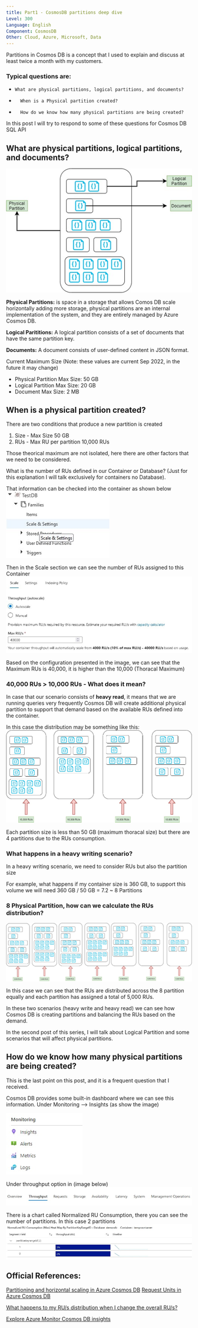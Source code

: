 ```yaml
---
title: Part1 - CosmosDB partitions deep dive
Level: 300
Language: English
Component: CosmosDB
Other: Cloud, Azure, Microsoft, Data
---
```


Partitions in Cosmos DB is a concept that I used to explain and discuss at least twice a month with my customers. 

### Typical questions are:
* 	  What are physical partitions, logical partitions, and documents?
* 		When is a Physical partition created?
* 		How do we know how many physical partitions are being created?

In this post I will try to respond to some of these questions for Cosmos DB SQL API
## What are physical partitions, logical partitions, and documents?

![Partition Structure](/assets/img/CosmosDBPost/Partition-Structure.jpg)

**Physical Partitions:** is space in a storage that allows Comos DB scale horizontally adding more storage, physical partitions are an internal implementation of the system, and they are entirely managed by Azure Cosmos DB. 

**Logical Parititions:**  A logical partition consists of a set of documents that have the same partition key.

**Documents:** A document consists of user-defined content in JSON format. 

Current Maximum Size (Note: these values are current Sep 2022, in the future it may change)

* Physical Partition Max Size: 50 GB
* Logical Partition Max Size: 20 GB
* Document Max Size: 2 MB

## When is a physical partition created?
There are two conditions that produce a new partition is created

1. Size   - Max Size 50 GB 
2. RUs   - Max RU per partition 10,000 RUs 

Those theorical maximum are not isolated, here there are other factors that we need to be  considered. 

What is the number of RUs defined in our Container or Database? (Just for this explanation I will talk exclusively for containers no Database).

That information can be checked into the container as shown below
![Container Scale and Settings](/assets/img/CosmosDBPost/Container-Scale-and-Settings.jpg)

Then in the Scale section we can see the number of RUs assigned to this Container
![Container Scales](/assets/img/CosmosDBPost/Container-scale.jpg)

Based on the configuration presented in the image, we can see that the Maximum RUs is 40,000, it is higher than the 10,000 (Thoracal Maximum)
### 40,000 RUs > 10,000 RUs - What does it mean?
In case that our scenario consists of **heavy read**, it means that we are running queries very frequently Cosmos DB will create additional physical partition to support that demand based on the available RUs defined into the container.

In this case the distribution may be something like this: 
![RU distribution](/assets/img/CosmosDBPost/Partitions-RUs-distribution.jpg)

Each partition size is less than 50 GB (maximum thoracal size) but there are 4 partitions due to the RUs consumption. 
### What happens in a heavy writing scenario?
In a heavy writing scenario, we need to consider RUs but also the partition size 

For example, what happens if my container size is 360 GB, to support this volume we will need 360 GB / 50 GB = 7.2 ~  8 Partitions
### 8 Physical Partition, how can we calculate the RUs distribution?

![RU heavy write](/assets/img/CosmosDBPost/Partitions-heavy-write.jpg)

In this case we can see that the RUs are distributed across the 8 partition equally and each partition has assigned a total of 5,000 RUs.

In these two scenarios (heavy write and heavy read) we can see how Cosmos DB is creating partitions and balancing the RUs based on the demand. 

In the second post of this series, I will talk about Logical Partition and some scenarios that will affect physical partitions.
## How do we know how many physical partitions are being created?
This is the last point on this post, and it is a frequent question that I received. 

Cosmos DB provides some built-in dashboard where we can see this information.
Under Monitoring  --> Insights (as show the image)

![Insights](/assets/img/CosmosDBPost/Insights.jpg)

Under throughput option in (image below)
![Insights](/assets/img/CosmosDBPost/menu.jpg)

There is a chart called Normalized RU Consumption, there you can see the number of partitions. In this case 2 partitions  
![Insights](/assets/img/CosmosDBPost/Number-of-partitions.jpg)



## Official References: 
[Partitioning and horizontal scaling in Azure Cosmos DB](https://docs.microsoft.com/en-us/azure/cosmos-db/partitioning-overview)
[Request Units in Azure Cosmos DB](https://docs.microsoft.com/en-us/azure/cosmos-db/request-units)

[What happens to my RU/s distribution when I change the overall RU/s?](https://docs.microsoft.com/en-us/azure/cosmos-db/sql/distribute-throughput-across-partitions-faq)

[Explore Azure Monitor Cosmos DB insights](https://docs.microsoft.com/en-us/azure/cosmos-db/cosmosdb-insights-overview)
